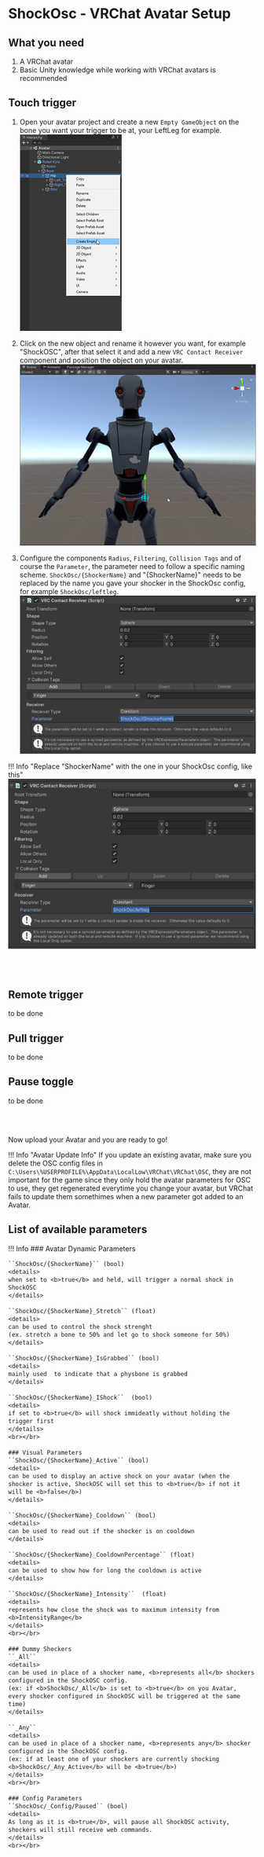 # ShockOsc - VRChat Avatar Setup 
  
## What you need
1. A VRChat avatar
2. Basic Unity knowledge while working with VRChat avatars is recommended

## Touch trigger
1. Open your avatar project and create a new ``Empty GameObject`` on the bone you want your trigger to be at, your LeftLeg for example.  
![Image "Image"](../static/guides/shockosc/create_trigger.png)  

2. Click on the new object and rename it however you want, for example "ShockOSC", after that select it and add a new ``VRC Contact Receiver`` component and position the object on your avatar.  
![Image "Image"](../static/guides/shockosc/example_position.png)  

3. Configure the components ``Radius``, ``Filtering``, ``Collision Tags`` and of course the ``Parameter``, the parameter need to follow a specific naming scheme. ``ShockOsc/{ShockerName}`` and "{ShockerName}" needs to be replaced by the name you gave your shocker in the ShockOsc config, for example ``ShockOsc/leftleg``.  
![Image "Image"](../static/guides/shockosc/example_settings2.png)

!!! Info "Replace "ShockerName" with the one in your ShockOsc config, like this"
    ![Image "Image"](../static/guides/shockosc/example_settings3.png)  

<br></br>
## Remote trigger
to be done
## Pull trigger
to be done
## Pause toggle
to be done  

<br></br>

Now upload your Avatar and you are ready to go!
  
!!! Info "Avatar Update Info"
    If you update an existing avatar, make sure you delete the OSC config files in ``C:\Users\%USERPROFILE%\AppData\LocalLow\VRChat\VRChat\OSC``, they are not important for the game since they only hold the avatar parameters for OSC to use, they get regenerated everytime you change your avatar, but VRChat fails to update them somethimes when a new parameter got added to an Avatar. 

## List of available parameters

!!! Info
    ### Avatar Dynamic Parameters  

    ``ShockOsc/{ShockerName}`` (bool)  
    <details>
    when set to <b>true</b> and held, will trigger a normal shock in ShockOSC
    </details>  
    
    ``ShockOsc/{ShockerName}_Stretch`` (float)  
    <details>
    can be used to control the shock strenght  
    (ex. stretch a bone to 50% and let go to shock someone for 50%)
    </details>  

    ``ShockOsc/{ShockerName}_IsGrabbed`` (bool)   
    <details>
    mainly used  to indicate that a physbone is grabbed
    </details>
    
    ``ShockOsc/{ShockerName}_IShock``  (bool) 
    <details>
    if set to <b>true</b> will shock immideatly without holding the trigger first  
    </details>
    <br></br>

    ### Visual Parameters
    ``ShockOsc/{ShockerName}_Active`` (bool)
    <details>
    can be used to display an active shock on your avatar (when the shocker is active, ShockOSC will set this to <b>true</b> if not it will be <b>false</b>)
    </details>  

    ``ShockOsc/{ShockerName}_Cooldown`` (bool)
    <details>
    can be used to read out if the shocker is on cooldown  
    </details>  

    ``ShockOsc/{ShockerName}_CooldownPercentage`` (float)
    <details>
    can be used to show how for long the cooldown is active
    </details>
        
    ``ShockOsc/{ShockerName}_Intensity``  (float)
    <details>
    represents how close the shock was to maximum intensity from <b>IntensityRange</b>
    </details>
    <br></br>

    ### Dummy Shockers  
    ``_All``
    <details>
    can be used in place of a shocker name, <b>represents all</b> shockers configured in the ShockOSC config.  
    (ex: if <b>ShockOsc/_All</b> is set to <b>true</b> on you Avatar, every shocker configured in ShockOSC will be triggered at the same time)
    </details>
    
    ``_Any``
    <details>
    can be used in place of a shocker name, <b>represents any</b> shocker configured in the ShockOSC config.  
    (ex: if at least one of your shockers are currently shocking <b>ShockOsc/_Any_Active</b> will be <b>true</b>)
    </details>  
    <br></br>

    ### Config Parameters  
    ``ShockOsc/_Config/Paused`` (bool)
    <details>
    As long as it is <b>true</b>, will pause all ShockOSC activity, shockers will still receive web commands.
    </details>
    <br></br>
